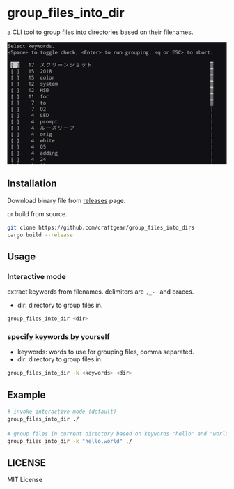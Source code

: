 # group_files_into_dir

a CLI tool to group files into directories based on their filenames.

![interactive mode](./images/interactive_mode.jpg)


## Installation

Download binary file from [releases](https://github.com/craftgear/group_files_into_dirs/releases) page.

or build from source.

```bash
git clone https://github.com/craftgear/group_files_into_dirs
cargo build --release
```

## Usage

### Interactive mode

extract keywords from filenames.
delimiters are `,_- ` and braces.

- dir: directory to group files in.

```bash
group_files_into_dir <dir>
```


### specify keywords by yourself

- keywords: words to use for grouping files, comma separated.
- dir: directory to group files in.

```bash
group_files_into_dir -k <keywords> <dir> 
```

## Example

```bash
# invoke interactive mode (default)
group_files_into_dir ./

# group files in current directory based on keywords "hello" and "world"
group_files_into_dir -k "hello,world" ./
```

## LICENSE
MIT License

